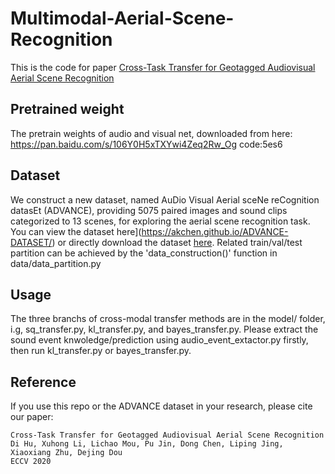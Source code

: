 # Multimodal-Aerial-Scene-Recognition
This is the code for paper [Cross-Task Transfer for Geotagged Audiovisual Aerial Scene Recognition](https://arxiv.org/abs/2005.08449)

## Pretrained weight
The pretrain weights of audio and visual net, downloaded from here:
https://pan.baidu.com/s/106Y0H5xTXYwi4Zeq2Rw_Og  code:5es6

## Dataset
We construct a new dataset, named AuDio Visual Aerial sceNe reCognition datasEt (ADVANCE), providing 5075 paired images and sound clips categorized to 13 scenes, for exploring the aerial scene recognition task. You can view the dataset here](https://akchen.github.io/ADVANCE-DATASET/) or directly
download the dataset [here](https://zenodo.org/record/3828124). Related train/val/test partition can be achieved by the 'data_construction()' function in data/data_partition.py

## Usage
The three branchs of cross-modal transfer methods are in the model/ folder, i.g, sq_transfer.py, kl_transfer.py, and bayes_transfer.py. Please extract the sound event knwoledge/prediction using audio_event_extactor.py firstly, then run kl_transfer.py or bayes_transfer.py.


## Reference
If you use this repo or the ADVANCE dataset in your research, please cite our paper:

    Cross-Task Transfer for Geotagged Audiovisual Aerial Scene Recognition 
    Di Hu, Xuhong Li, Lichao Mou, Pu Jin, Dong Chen, Liping Jing, Xiaoxiang Zhu, Dejing Dou
    ECCV 2020
